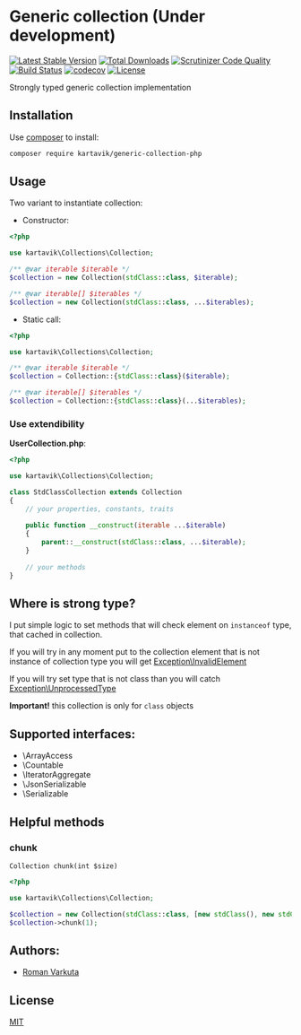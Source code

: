 # Generic collection (Under development)

[![Latest Stable Version](https://poser.pugx.org/kartavik/generic-collection-php/v/stable)](https://packagist.org/packages/kartavik/generic-collection-php)
[![Total Downloads](https://poser.pugx.org/kartavik/generic-collection-php/downloads)](https://packagist.org/packages/kartavik/generic-collection-php)
[![Scrutinizer Code Quality](https://scrutinizer-ci.com/g/KartaviK/typed-collection/badges/quality-score.png?b=master)](https://scrutinizer-ci.com/g/KartaviK/typed-collection/?branch=master)
[![Build Status](https://travis-ci.org/KartaviK/generic-collection-php.svg?branch=master)](https://travis-ci.org/KartaviK/generic-collection-php)
[![codecov](https://codecov.io/gh/KartaviK/typed-collection/branch/master/graph/badge.svg)](https://codecov.io/gh/KartaviK/typed-collection)
[![License](https://poser.pugx.org/kartavik/generic-collection-php/license)](https://github.com/KartaviK/generic-collection-php/blob/master/LICENSE)

Strongly typed generic collection implementation

## Installation

Use [composer](https://getcomposer.org/) to install:

```bash
composer require kartavik/generic-collection-php
```

## Usage

Two variant to instantiate collection:

- Constructor:

```php
<?php

use kartavik\Collections\Collection;

/** @var iterable $iterable */
$collection = new Collection(stdClass::class, $iterable);

/** @var iterable[] $iterables */
$collection = new Collection(stdClass::class, ...$iterables);
```

- Static call:
```php
<?php

use kartavik\Collections\Collection;

/** @var iterable $iterable */
$collection = Collection::{stdClass::class}($iterable);

/** @var iterable[] $iterables */
$collection = Collection::{stdClass::class}(...$iterables);
```

### Use extendibility

**UserCollection.php**:
```php
<?php

use kartavik\Collections\Collection;

class StdClassCollection extends Collection
{
    // your properties, constants, traits
    
    public function __construct(iterable ...$iterable)
    {
        parent::__construct(stdClass::class, ...$iterable);
    }
    
    // your methods
}
```

## Where is strong type?

I put simple logic to set methods that will check element on `instanceof` type,
that cached in collection.

If you will try in any moment put to the collection element that is not instance of collection type
you will get [Exception\InvalidElement](./src/Exception/InvalidElement.php)

If you will try set type that is not class than you will catch [Exception\UnprocessedType](./src/Exception/UnprocessedType.php)

**Important!** this collection is only for `class` objects

## Supported interfaces:

- \ArrayAccess
- \Countable
- \IteratorAggregate
- \JsonSerializable
- \Serializable

## Helpful methods

### chunk

`Collection chunk(int $size)`

```php
<?php

use kartavik\Collections\Collection;

$collection = new Collection(stdClass::class, [new stdClass(), new stdClass()]);
$collection->chunk(1);
```

## Authors:
- [Roman <KartaviK> Varkuta](mailto:roman.varkuta@gmail.com)

## License
[MIT](./LICENSE)
